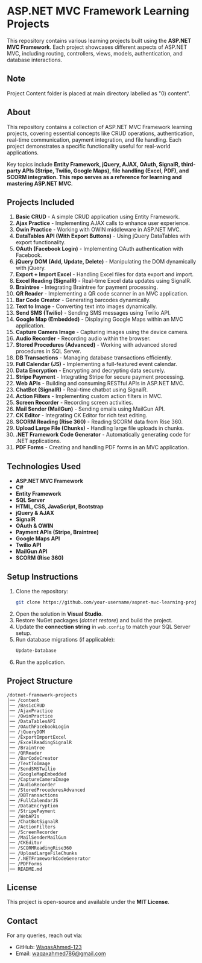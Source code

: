 # ASP.NET MVC Framework Learning Projects
This repository contains various learning projects built using the **ASP.NET MVC Framework**. Each project showcases different aspects of ASP.NET MVC, including routing, controllers, views, models, authentication, and database interactions.

## Note
Project Content folder is placed at main directory labelled as "0) content".

## About
This repository contains a collection of ASP.NET MVC Framework learning projects, covering essential concepts like CRUD operations, authentication, real-time communication, payment integration, and file handling. Each project demonstrates a specific functionality useful for real-world applications.

Key topics include **Entity Framework, jQuery, AJAX, OAuth, SignalR, third-party APIs (Stripe, Twilio, Google Maps), file handling (Excel, PDF), and SCORM integration. This repo serves as a reference for learning and mastering ASP.NET MVC**.

## Projects Included

1. **Basic CRUD** - A simple CRUD application using Entity Framework.
2. **Ajax Practice** - Implementing AJAX calls to enhance user experience.
3. **Owin Practice** - Working with OWIN middleware in ASP.NET MVC.
4. **DataTables API (With Export Buttons)** - Using jQuery DataTables with export functionality.
5. **OAuth (Facebook Login)** - Implementing OAuth authentication with Facebook.
6. **jQuery DOM (Add, Update, Delete)** - Manipulating the DOM dynamically with jQuery.
7. **Export + Import Excel** - Handling Excel files for data export and import.
8. **Excel Reading (SignalR)** - Real-time Excel data updates using SignalR.
9. **Braintree** - Integrating Braintree for payment processing.
10. **QR Reader** - Implementing a QR code scanner in an MVC application.
11. **Bar Code Creator** - Generating barcodes dynamically.
12. **Text to Image** - Converting text into images dynamically.
13. **Send SMS (Twilio)** - Sending SMS messages using Twilio API.
14. **Google Map (Embedded)** - Displaying Google Maps within an MVC application.
15. **Capture Camera Image** - Capturing images using the device camera.
16. **Audio Recorder** - Recording audio within the browser.
17. **Stored Procedures (Advanced)** - Working with advanced stored procedures in SQL Server.
18. **DB Transactions** - Managing database transactions efficiently.
19. **Full Calendar (JS)** - Implementing a full-featured event calendar.
20. **Data Encryption** - Encrypting and decrypting data securely.
21. **Stripe Payment** - Integrating Stripe for secure payment processing.
22. **Web APIs** - Building and consuming RESTful APIs in ASP.NET MVC.
23. **ChatBot (SignalR)** - Real-time chatbot using SignalR.
24. **Action Filters** - Implementing custom action filters in MVC.
25. **Screen Recorder** - Recording screen activities.
26. **Mail Sender (MailGun)** - Sending emails using MailGun API.
27. **CK Editor** - Integrating CK Editor for rich text editing.
28. **SCORM Reading (Rise 360)** - Reading SCORM data from Rise 360.
29. **Upload Large File (Chunks)** - Handling large file uploads in chunks.
30. **.NET Framework Code Generator** - Automatically generating code for .NET applications.
31. **PDF Forms** - Creating and handling PDF forms in an MVC application.

## Technologies Used
- **ASP.NET MVC Framework**
- **C#**
- **Entity Framework**
- **SQL Server**
- **HTML, CSS, JavaScript, Bootstrap**
- **jQuery & AJAX**
- **SignalR**
- **OAuth & OWIN**
- **Payment APIs (Stripe, Braintree)**
- **Google Maps API**
- **Twilio API**
- **MailGun API**
- **SCORM (Rise 360)**

## Setup Instructions
1. Clone the repository:
   ```sh
   git clone https://github.com/your-username/aspnet-mvc-learning-projects.git
   ```
2. Open the solution in **Visual Studio**.
3. Restore NuGet packages (_dotnet restore_) and build the project.
4. Update the **connection string** in `web.config` to match your SQL Server setup.
5. Run database migrations (if applicable):
   ```sh
   Update-Database
   ```
6. Run the application.

## Project Structure
```
/dotnet-framework-projects
│── /content
│── /BasicCRUD
│── /AjaxPractice
│── /OwinPractice
│── /DataTablesAPI
│── /OAuthFacebookLogin
│── /jQueryDOM
│── /ExportImportExcel
│── /ExcelReadingSignalR
│── /Braintree
│── /QRReader
│── /BarCodeCreator
│── /TextToImage
│── /SendSMSTwilio
│── /GoogleMapEmbedded
│── /CaptureCameraImage
│── /AudioRecorder
│── /StoredProceduresAdvanced
│── /DBTransactions
│── /FullCalendarJS
│── /DataEncryption
│── /StripePayment
│── /WebAPIs
│── /ChatBotSignalR
│── /ActionFilters
│── /ScreenRecorder
│── /MailSenderMailGun
│── /CKEditor
│── /SCORMReadingRise360
│── /UploadLargeFileChunks
│── /.NETFrameworkCodeGenerator
│── /PDFForms
│── README.md
```

## License
This project is open-source and available under the **MIT License**.

## Contact
For any queries, reach out via:
- GitHub: [WaqasAhmed-123](https://github.com/WaqasAhmed-123)
- Email: waqaxahmed786@gmail.com

